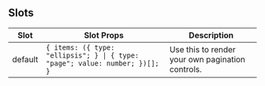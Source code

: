 <!-- This file is automatically generated, do not edit manually. -->

## Slots

| Slot | Slot Props | Description |
| --------- | ---- | ----------- |
| default | `{ items: ({ type: "ellipsis"; } \| { type: "page"; value: number; })[]; }` | Use this to render your own pagination controls. |

